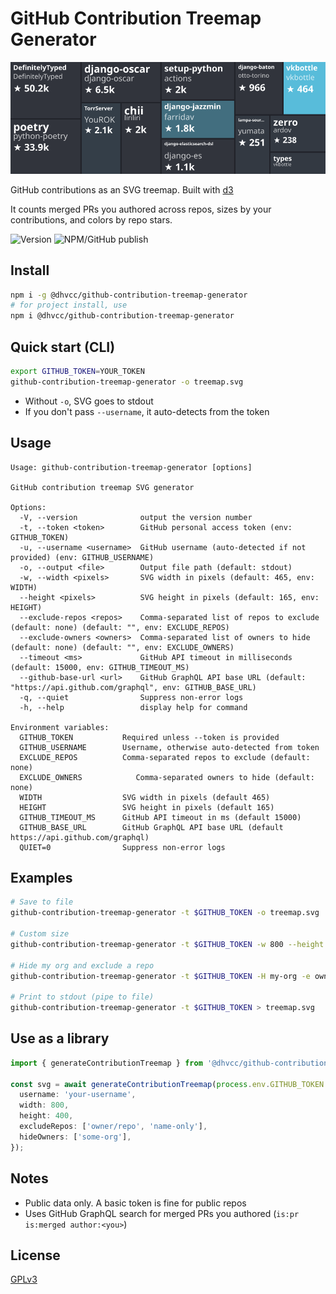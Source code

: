 # GitHub Contribution Treemap Generator

<div align="center">
  <img src="./treemap.svg" />
</div>

GitHub contributions as an SVG treemap. Built with [d3](https://github.com/d3/d3)

It counts merged PRs you authored across repos, sizes by your contributions, and colors by repo stars.

![Version](https://img.shields.io/github/package-json/version/dhvcc/github-contribution-treemap-generator)
![NPM/GitHub publish](https://github.com/dhvcc/github-contribution-treemap-generator/actions/workflows/publish.yml/badge.svg)


## Install

```bash
npm i -g @dhvcc/github-contribution-treemap-generator
# for project install, use
npm i @dhvcc/github-contribution-treemap-generator
```

## Quick start (CLI)

```bash
export GITHUB_TOKEN=YOUR_TOKEN
github-contribution-treemap-generator -o treemap.svg
```

- Without `-o`, SVG goes to stdout
- If you don't pass `--username`, it auto-detects from the token

## Usage

```man
Usage: github-contribution-treemap-generator [options]

GitHub contribution treemap SVG generator

Options:
  -V, --version              output the version number
  -t, --token <token>        GitHub personal access token (env: GITHUB_TOKEN)
  -u, --username <username>  GitHub username (auto-detected if not provided) (env: GITHUB_USERNAME)
  -o, --output <file>        Output file path (default: stdout)
  -w, --width <pixels>       SVG width in pixels (default: 465, env: WIDTH)
  --height <pixels>          SVG height in pixels (default: 165, env: HEIGHT)
  --exclude-repos <repos>    Comma-separated list of repos to exclude (default: none) (default: "", env: EXCLUDE_REPOS)
  --exclude-owners <owners>  Comma-separated list of owners to hide (default: none) (default: "", env: EXCLUDE_OWNERS)
  --timeout <ms>             GitHub API timeout in milliseconds (default: 15000, env: GITHUB_TIMEOUT_MS)
  --github-base-url <url>    GitHub GraphQL API base URL (default: "https://api.github.com/graphql", env: GITHUB_BASE_URL)
  -q, --quiet                Suppress non-error logs
  -h, --help                 display help for command

Environment variables:
  GITHUB_TOKEN           Required unless --token is provided
  GITHUB_USERNAME        Username, otherwise auto-detected from token
  EXCLUDE_REPOS          Comma-separated repos to exclude (default: none)
  EXCLUDE_OWNERS            Comma-separated owners to hide (default: none)
  WIDTH                  SVG width in pixels (default 465)
  HEIGHT                 SVG height in pixels (default 165)
  GITHUB_TIMEOUT_MS      GitHub API timeout in ms (default 15000)
  GITHUB_BASE_URL        GitHub GraphQL API base URL (default https://api.github.com/graphql)
  QUIET=0                Suppress non-error logs

```

## Examples

```bash
# Save to file
github-contribution-treemap-generator -t $GITHUB_TOKEN -o treemap.svg

# Custom size
github-contribution-treemap-generator -t $GITHUB_TOKEN -w 800 --height 400 -o treemap.svg

# Hide my org and exclude a repo
github-contribution-treemap-generator -t $GITHUB_TOKEN -H my-org -e owner/repo,another-repo -o treemap.svg

# Print to stdout (pipe to file)
github-contribution-treemap-generator -t $GITHUB_TOKEN > treemap.svg
```

## Use as a library

```ts
import { generateContributionTreemap } from '@dhvcc/github-contribution-treemap-generator';

const svg = await generateContributionTreemap(process.env.GITHUB_TOKEN!, {
  username: 'your-username',
  width: 800,
  height: 400,
  excludeRepos: ['owner/repo', 'name-only'],
  hideOwners: ['some-org'],
});
```

## Notes

- Public data only. A basic token is fine for public repos
- Uses GitHub GraphQL search for merged PRs you authored (`is:pr is:merged author:<you>`)

## License

[GPLv3](./LICENSE)
